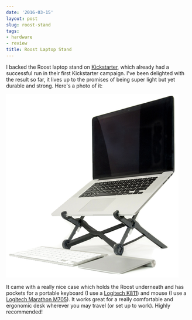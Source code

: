 ```yaml
---
date: '2016-03-15'
layout: post
slug: roost-stand
tags:
- hardware
- review
title: Roost Laptop Stand
---
```


I backed the Roost laptop stand on [Kickstarter](http://www.kickstarter.org),
which already had a successful run in their first Kickstarter campaign. I've
been delighted with the result so far, it lives up to the promises of being
super light but yet durable and strong. Here's a photo of it:

![Roost Laptop stand holding a macbook](/img/16/roost.png "Roost Stand")

It came with a really nice case which holds the Roost underneath and has pockets
for a portable keyboard (I use a [Logitech
K811](http://www.logitech.com/en-us/product/illuminated-keyboard-for-mac-ipad-iphone))
and mouse (I use a [Logitech Marathon
M705](http://www.logitech.com/en-us/product/marathon-mouse-m705)). It works
great for a really comfortable and ergonomic desk wherever you may travel (or
set up to work). Highly recommended!